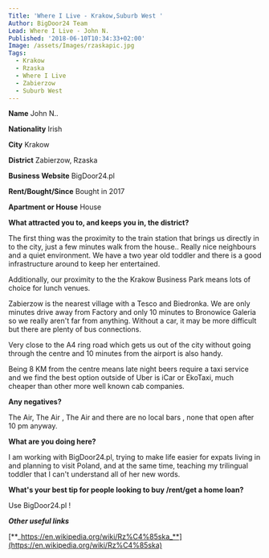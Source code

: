 ```yaml
---
Title: 'Where I Live - Krakow,Suburb West '
Author: BigDoor24 Team
Lead: Where I Live - John N.
Published: '2018-06-10T10:34:33+02:00'
Image: /assets/Images/rzaskapic.jpg
Tags:
  - Krakow
  - Rzaska
  - Where I Live
  - Zabierzow
  - Suburb West
---
```

**Name** John N..

**Nationality** Irish

**City** Krakow

**District** Zabierzow, Rzaska

**Business Website** BigDoor24.pl

**Rent/Bought/Since** Bought in 2017

**Apartment or House** House

**What attracted you to, and keeps you in, the district?**

The first thing was the proximity to the train station that brings us directly in to the city, just a few minutes walk from the house.. Really nice neighbours and a quiet environment. We have a  two year old toddler and there is a good infrastructure around to keep her entertained.

Additionally, our proximity to the the Krakow Business Park means lots of choice for lunch venues.

Zabierzow is the nearest village with a Tesco and Biedronka.  We are only minutes drive away from Factory and only 10 minutes to Bronowice Galeria so we really aren't far from anything. Without a car, it may be more difficult but there are plenty of bus connections. 

Very close to the A4 ring road which gets us out of the city without going through the centre and 10 minutes from the airport is also handy.

Being 8 KM from the centre means late night beers require a taxi service and we find the best option outside of Uber is iCar or EkoTaxi, much cheaper than other more well known cab companies.

**Any negatives?**

The Air, The Air , The Air and there are no local bars , none that open after 10 pm anyway.

**What are you doing here?**

I am working with BigDoor24.pl, trying to make life easier for expats living in and planning to visit Poland, and at the same time, teaching  my trilingual toddler that I can't understand all of her new words.

**What's your best tip for people looking to buy /rent/get a home loan?**

Use BigDoor24.pl !

**_Other useful links_**

[**_https://en.wikipedia.org/wiki/Rz%C4%85ska_**](https://en.wikipedia.org/wiki/Rz%C4%85ska)
